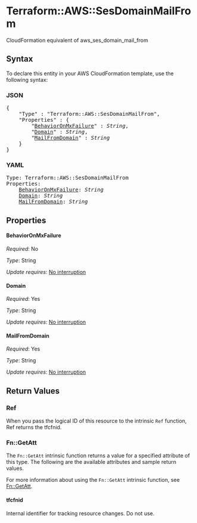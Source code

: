 # Terraform::AWS::SesDomainMailFrom

CloudFormation equivalent of aws_ses_domain_mail_from

## Syntax

To declare this entity in your AWS CloudFormation template, use the following syntax:

### JSON

<pre>
{
    "Type" : "Terraform::AWS::SesDomainMailFrom",
    "Properties" : {
        "<a href="#behavioronmxfailure" title="BehaviorOnMxFailure">BehaviorOnMxFailure</a>" : <i>String</i>,
        "<a href="#domain" title="Domain">Domain</a>" : <i>String</i>,
        "<a href="#mailfromdomain" title="MailFromDomain">MailFromDomain</a>" : <i>String</i>
    }
}
</pre>

### YAML

<pre>
Type: Terraform::AWS::SesDomainMailFrom
Properties:
    <a href="#behavioronmxfailure" title="BehaviorOnMxFailure">BehaviorOnMxFailure</a>: <i>String</i>
    <a href="#domain" title="Domain">Domain</a>: <i>String</i>
    <a href="#mailfromdomain" title="MailFromDomain">MailFromDomain</a>: <i>String</i>
</pre>

## Properties

#### BehaviorOnMxFailure

_Required_: No

_Type_: String

_Update requires_: [No interruption](https://docs.aws.amazon.com/AWSCloudFormation/latest/UserGuide/using-cfn-updating-stacks-update-behaviors.html#update-no-interrupt)

#### Domain

_Required_: Yes

_Type_: String

_Update requires_: [No interruption](https://docs.aws.amazon.com/AWSCloudFormation/latest/UserGuide/using-cfn-updating-stacks-update-behaviors.html#update-no-interrupt)

#### MailFromDomain

_Required_: Yes

_Type_: String

_Update requires_: [No interruption](https://docs.aws.amazon.com/AWSCloudFormation/latest/UserGuide/using-cfn-updating-stacks-update-behaviors.html#update-no-interrupt)

## Return Values

### Ref

When you pass the logical ID of this resource to the intrinsic `Ref` function, Ref returns the tfcfnid.

### Fn::GetAtt

The `Fn::GetAtt` intrinsic function returns a value for a specified attribute of this type. The following are the available attributes and sample return values.

For more information about using the `Fn::GetAtt` intrinsic function, see [Fn::GetAtt](https://docs.aws.amazon.com/AWSCloudFormation/latest/UserGuide/intrinsic-function-reference-getatt.html).

#### tfcfnid

Internal identifier for tracking resource changes. Do not use.


